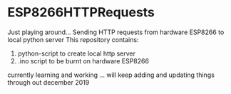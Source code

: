 # ESP8266HTTPRequests
Just playing around...
Sending HTTP requests from hardware ESP8266 to local python server
This repository contains:
1. python-script to create local http server
2. .ino script to be burnt on hardware ESP8266

currently learning and working ... will keep adding and updating things through out december 2019
